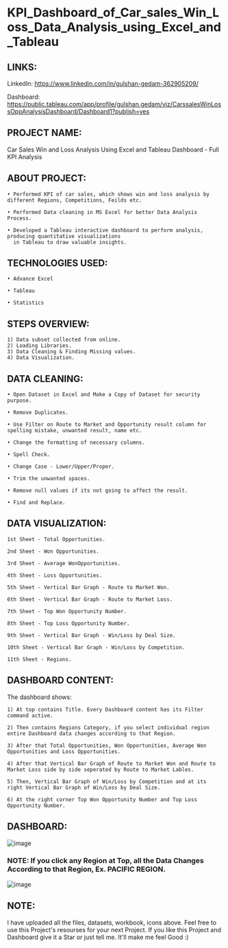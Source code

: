 # KPI_Dashboard_of_Car_sales_Win_Loss_Data_Analysis_using_Excel_and_Tableau

## LINKS:

LinkedIn: https://www.linkedin.com/in/gulshan-gedam-362905209/

Dashboard: https://public.tableau.com/app/profile/gulshan.gedam/viz/CarssalesWinLossOppAnalysisDashboard/Dashboard1?publish=yes

## PROJECT NAME:

Car Sales Win and Loss Analysis Using Excel and Tableau Dashboard - Full KPI Analysis

## ABOUT PROJECT:

    • Performed KPI of car sales, which shows win and loss analysis by different Regions, Competitions, Feilds etc.

    • Performed Data cleaning in MS Excel for better Data Analysis Process.

    • Developed a Tableau interactive dashboard to perform analysis, producing quantitative visualizations 
      in Tableau to draw valuable insights. 
        
## TECHNOLOGIES USED:

    • Advance Excel

    • Tableau

    • Statistics
    
## STEPS OVERVIEW:

    1) Data subset collected from online.
    2) Loading Libraries.
    3) Data Cleaning & Finding Missing values.
    4) Data Visualization.

## DATA CLEANING:
    
    • Open Dataset in Excel and Make a Copy of Dataset for security purpose.
    
    • Remove Duplicates.
    
    • Use Filter on Route to Market and Opportunity result column for spelling mistake, unwanted result, name etc.
    
    • Change the formatting of necessary columns.
    
    • Spell Check.
    
    • Change Case - Lower/Upper/Proper.
    
    • Trim the unwanted spaces.
    
    • Remove null values if its not going to affect the result.
    
    • Find and Replace.
    
## DATA VISUALIZATION:

    1st Sheet - Total Opportunities.
    
    2nd Sheet - Won Opportunities.
    
    3rd Sheet - Average WonOpportunities.
    
    4th Sheet - Loss Opportunities.
    
    5th Sheet - Vertical Bar Graph - Route to Market Won.
    
    6th Sheet - Vertical Bar Graph - Route to Market Loss.
    
    7th Sheet - Top Won Opportunity Number.
    
    8th Sheet - Top Loss Opportunity Number.
    
    9th Sheet - Vertical Bar Graph - Win/Loss by Deal Size.
    
    10th Sheet - Vertical Bar Graph - Win/Loss by Competition.
    
    11th Sheet - Regions.
    
## DASHBOARD CONTENT: 

The dashboard shows:
  
    1) At top contains Title. Every Dashboard content has its Filter command active.
    
    2) Then contains Regions Category, if you select individual region entire Dashboard data changes according to that Region.
       
    3) After that Total Opportunities, Won Opportunities, Average Won Opportunities and Loss Opportunities.
    
    4) After that Vertical Bar Graph of Route to Market Won and Route to Market Loss side by side seperated by Route to Market Lables.
       
    5) Then, Vertical Bar Graph of Win/Loss by Competition and at its right Vertical Bar Graph of Win/Loss by Deal Size.
    
    6) At the right corner Top Won Opportunity Number and Top Loss Opportunity Number.
    
## DASHBOARD:

![image](https://user-images.githubusercontent.com/124501309/221943041-cafdcde6-5a05-4e9c-bba1-295deec97d62.png)

### NOTE: If you click any Region at Top, all the Data Changes According to that Region, Ex. PACIFIC REGION.

![image](https://user-images.githubusercontent.com/124501309/221945388-528524fb-691e-424d-b785-4520a23cc1cf.png)

## NOTE:

I have uploaded all the files, datasets, workbook, icons above. Feel free to use this Project's resourses for your next Project.
If you like this Project and Dashboard give it a Star or just tell me. It'll make me feel Good :)

